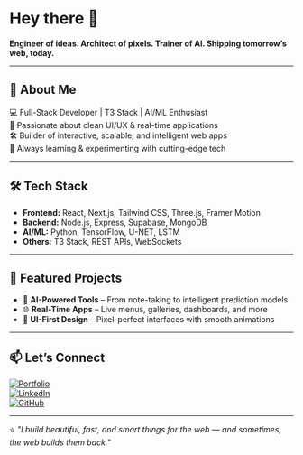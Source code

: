 # Hey there 👋  

**Engineer of ideas. Architect of pixels. Trainer of AI. Shipping tomorrow’s web, today.**  

---

## 🚀 About Me  
💻 Full-Stack Developer | T3 Stack | AI/ML Enthusiast  
🎨 Passionate about clean UI/UX & real-time applications  
🛠 Builder of interactive, scalable, and intelligent web apps  
🌱 Always learning & experimenting with cutting-edge tech  

---

## 🛠 Tech Stack  
- **Frontend:** React, Next.js, Tailwind CSS, Three.js, Framer Motion  
- **Backend:** Node.js, Express, Supabase, MongoDB  
- **AI/ML:** Python, TensorFlow, U-NET, LSTM  
- **Others:** T3 Stack, REST APIs, WebSockets  

---

## 📂 Featured Projects  
- 🚀 **AI-Powered Tools** – From note-taking to intelligent prediction models  
- 🌐 **Real-Time Apps** – Live menus, galleries, dashboards, and more  
- 🎯 **UI-First Design** – Pixel-perfect interfaces with smooth animations  

---

## 📫 Let’s Connect  
[![Portfolio](https://img.shields.io/badge/Portfolio-%23000000.svg?&style=for-the-badge&logo=google-chrome&logoColor=white)](#)  
[![LinkedIn](https://img.shields.io/badge/LinkedIn-%230077B5.svg?&style=for-the-badge&logo=linkedin&logoColor=white)](https://linkedin.com/in/yourusername)  
[![GitHub](https://img.shields.io/badge/GitHub-%23121011.svg?&style=for-the-badge&logo=github&logoColor=white)](https://github.com/yourusername)  

---

⭐ *"I build beautiful, fast, and smart things for the web — and sometimes, the web builds them back."*  
